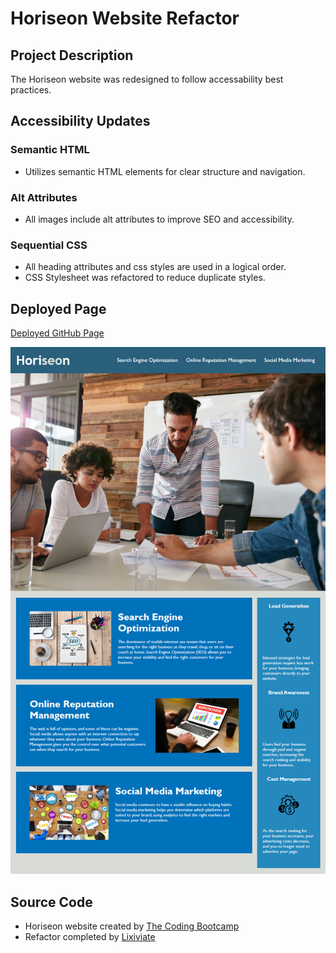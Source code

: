 # Horiseon Website Refactor

## Project Description

The Horiseon website was redesigned to follow accessability best practices.

## Accessibility Updates

### Semantic HTML

- Utilizes semantic HTML elements for clear structure and navigation.

### Alt Attributes

- All images include alt attributes to improve SEO and accessibility.

### Sequential CSS

- All heading attributes and css styles are used in a logical order.
- CSS Stylesheet was refactored to reduce duplicate styles.

## Deployed Page

[Deployed GitHub Page](https://lixiviate.github.io/C1-Horiseon-Refactor/)

![Deployed Example Screenshot](./assets/images/refactor-demo.png)

## Source Code

- Horiseon website created by [The Coding Bootcamp](https://github.com/coding-boot-camp/urban-octo-telegram)
- Refactor completed by [Lixiviate](https://github.com/Lixiviate)
